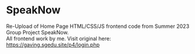 # SpeakNow
Re-Upload of Home Page HTML/CSS/JS frontend code from Summer 2023 Group Project SpeakNow.</br>
All frontend work by me.
Visit original here: https://gaving.sgedu.site/p4/login.php
